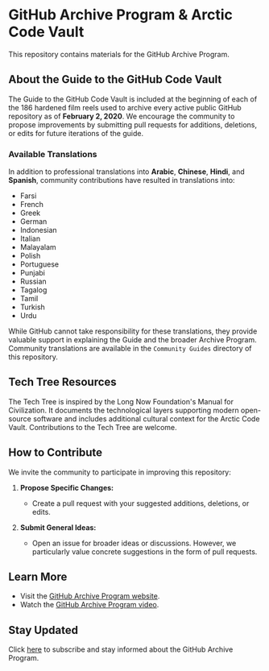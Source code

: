 # GitHub Archive Program & Arctic Code Vault

This repository contains materials for the GitHub Archive Program.

## About the Guide to the GitHub Code Vault

The Guide to the GitHub Code Vault is included at the beginning of each of the 186 hardened film reels used to archive every active public GitHub repository as of **February 2, 2020**. We encourage the community to propose improvements by submitting pull requests for additions, deletions, or edits for future iterations of the guide.

### Available Translations

In addition to professional translations into **Arabic**, **Chinese**, **Hindi**, and **Spanish**, community contributions have resulted in translations into:

- Farsi
- French
- Greek
- German
- Indonesian
- Italian
- Malayalam
- Polish
- Portuguese
- Punjabi
- Russian
- Tagalog
- Tamil
- Turkish
- Urdu

While GitHub cannot take responsibility for these translations, they provide valuable support in explaining the Guide and the broader Archive Program. Community translations are available in the `Community Guides` directory of this repository.

## Tech Tree Resources

The Tech Tree is inspired by the Long Now Foundation's Manual for Civilization. It documents the technological layers supporting modern open-source software and includes additional cultural context for the Arctic Code Vault. Contributions to the Tech Tree are welcome.

## How to Contribute

We invite the community to participate in improving this repository:

1. **Propose Specific Changes:**
   - Create a pull request with your suggested additions, deletions, or edits.

2. **Submit General Ideas:**
   - Open an issue for broader ideas or discussions. However, we particularly value concrete suggestions in the form of pull requests.

## Learn More

- Visit the [GitHub Archive Program website](https://archiveprogram.github.com/).
- Watch the [GitHub Archive Program video](https://www.youtube.com/).

## Stay Updated

Click [here](https://archiveprogram.github.com/#subscribe) to subscribe and stay informed about the GitHub Archive Program.

